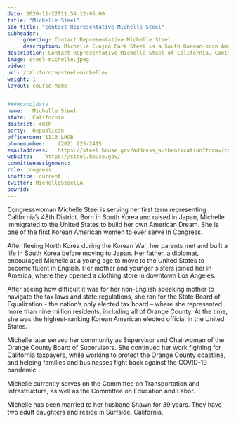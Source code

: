 ```yaml
---
date: 2020-11-22T11:54:12-05:00
title: "Michelle Steel"
seo_title: "contact Representative Michelle Steel"
subheader:
     greeting: Contact Representative Michelle Steel 
     description: Michelle Eunjoo Park Steel is a South Korean-born American politician serving as the U.S. Representative for California's 48th congressional district. Steel, along with Young Kim and Marilyn Strickland of Washington, will be the first Korean-American women to serve in Congress.
description: Contact Representative Michelle Steel of California. Contact information for Michelle Steel includes email address, phone number, and mailing address.
image: steel-michelle.jpeg
video: 
url: /california/steel-michelle/
weight: 1
layout: course_home


####candidate
name:	Michelle Steel
state:	California
district: 48th
party:	Republican
officeroom:	1113 LHOB
phonenumber:	(202) 225-2415
emailaddress:	https://steel.house.gov/address_authentication?form=/contact
website:	https://steel.house.gov/
committeeassignment: 
role: congress
inoffice: current
twitter: MichelleSteelCA
powrid: 
---
```


Congresswoman Michelle Steel is serving her first term representing California’s 48th District. Born in South Korea and raised in Japan, Michelle immigrated to the United States to build her own American Dream. She is one of the first Korean American women to ever serve in Congress.

After fleeing North Korea during the Korean War, her parents met and built a life in South Korea before moving to Japan. Her father, a diplomat, encouraged Michelle at a young age to move to the United States to become fluent in English. Her mother and younger sisters joined her in America, where they opened a clothing store in downtown Los Angeles.

After seeing how difficult it was for her non-English speaking mother to navigate the tax laws and state regulations, she ran for the State Board of Equalization - the nation’s only elected tax board – where she represented more than nine million residents, including all of Orange County. At the time, she was the highest-ranking Korean American elected official in the United States.

Michelle later served her community as Supervisor and Chairwoman of the Orange County Board of Supervisors. She continued her work fighting for California taxpayers, while working to protect the Orange County coastline, and helping families and businesses fight back against the COVID-19 pandemic.

Michelle currently serves on the Committee on Transportation and Infrastructure, as well as the Committee on Education and Labor.

Michelle has been married to her husband Shawn for 39 years. They have two adult daughters and reside in Surfside, California.
